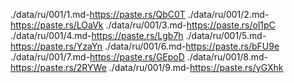 
./data/ru/001/1.md-https://paste.rs/QbC0T
./data/ru/001/2.md-https://paste.rs/LOaVk
./data/ru/001/3.md-https://paste.rs/ol1pC
./data/ru/001/4.md-https://paste.rs/Lgb7h
./data/ru/001/5.md-https://paste.rs/YzaYn
./data/ru/001/6.md-https://paste.rs/bFU9e
./data/ru/001/7.md-https://paste.rs/GEpoD
./data/ru/001/8.md-https://paste.rs/2RYWe
./data/ru/001/9.md-https://paste.rs/yGXhk
